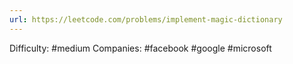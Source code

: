 ```yaml
---
url: https://leetcode.com/problems/implement-magic-dictionary
---
```


Difficulty: #medium
Companies: #facebook #google #microsoft
